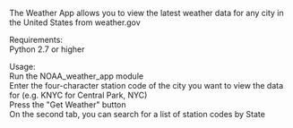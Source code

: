 The Weather App allows you to view the latest weather data for any city in the United States from weather.gov  

Requirements:  
Python 2.7 or higher

Usage:  
Run the NOAA_weather_app module   
Enter the four-character station code of the city you want to view the data for (e.g. KNYC for Central Park, NYC)  
Press the "Get Weather" button  
On the second tab, you can search for a list of station codes by State
